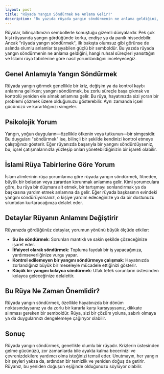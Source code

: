 ```yaml
---
layout: post
title: "Rüyada Yangın Söndürmek Ne Anlama Gelir?"
description: "Bu yazıda rüyada yangın söndürmenin ne anlama geldiğini, hangi ruhsal süreçleri yansıttığını ve İslami rüya tabirlerine göre nasıl yorumlandığını inceleyeceğiz."
---
```


Rüyalar, bilinçaltımızın sembollerle konuştuğu gizemli dünyalardır. Pek çok kişi rüyasında yangın gördüğünde korku, endişe ya da panik hissedebilir. Ancak "rüyada yangın söndürmek", ilk bakışta olumsuz gibi görünse de aslında olumlu anlamlar taşıyabilen güçlü bir semboldür. Bu yazıda rüyada yangın söndürmenin ne anlama geldiğini, hangi ruhsal süreçleri yansıttığını ve İslami rüya tabirlerine göre nasıl yorumlandığını inceleyeceğiz.

## Genel Anlamıyla Yangın Söndürmek

Rüyada yangın görmek genellikle bir kriz, değişim ya da kontrol kaybı anlamına gelirken; yangını söndürmek, bu zorlu süreçle başa çıkmak ve kontrolü yeniden ele almak anlamına gelir. Bu rüya, hayatınızda sizi yoran bir problemi çözmek üzere olduğunuzu gösterebilir. Aynı zamanda içsel gücünüzü ve kararlılığınızı simgeler.

## Psikolojik Yorum

Yangın, yoğun duyguların—özellikle öfkenin veya tutkunun—bir simgesidir. Bu duyguları "söndürmek" ise, bilinçli bir şekilde kendinizi kontrol etmeye çalıştığınızı gösterir. Eğer rüyanızda başarıyla bir yangını söndürdüyseniz, bu, içsel çatışmalarınızla yüzleşip onları yönetebildiğinizin bir işareti olabilir.

## İslami Rüya Tabirlerine Göre Yorum

İslam alimlerinin rüya yorumlarına göre rüyada yangın söndürmek, fitneden, büyük bir beladan veya zarardan korunmak anlamına gelir. Kimi yorumculara göre, bu rüya bir düşmanı alt etmek, bir tartışmayı sonlandırmak ya da başkasına yardım etmek anlamına da gelir. Eğer rüyada başkasının evindeki yangını söndürüyorsanız, o kişiye yardım edeceğinize ya da bir dostunuzu sıkıntıdan kurtaracağınıza delalet eder.

## Detaylar Rüyanın Anlamını Değiştirir

Rüyanızda gördüğünüz detaylar, yorumun yönünü büyük ölçüde etkiler:

- **Su ile söndürmek**: Sorunları mantıklı ve sakin şekilde çözeceğinize işaret eder.
- **İtfaiyeci olarak söndürmek**: Topluma faydalı bir iş yapacağınıza, yardımseverliğinize vurgu yapar.
- **Kontrol edilemeyen bir yangını söndürmeye çalışmak**: Hayatınızda zorlandığınız büyük bir meseleyle mücadele ettiğinizi gösterir.
- **Küçük bir yangını kolayca söndürmek**: Ufak tefek sorunların üstesinden kolayca geleceğinize delalettir.

## Bu Rüya Ne Zaman Önemlidir?

Rüyada yangın söndürmek, özellikle hayatınızda bir dönüm noktasındaysanız ya da zorlu bir kararla karşı karşıyaysanız, dikkate alınması gereken bir semboldür. Rüya, sizi bir çözüm yoluna, sabırlı olmaya ya da duygularınızı dengelemeye çağırıyor olabilir.

## Sonuç

Rüyada yangın söndürmek, genellikle olumlu bir rüyadır. Krizlerin üstesinden gelme gücünüzü, zor zamanlarda bile ayakta kalma becerinizi ve çevrenizdekilere yardımcı olma isteğinizi temsil eder. Unutmayın, her yangın bir şeyleri yaksa da, ardından bir temizlik ve yeniden doğuş da getirir. Rüyanız, bu yeniden doğuşun eşiğinde olduğunuzu söylüyor olabilir.